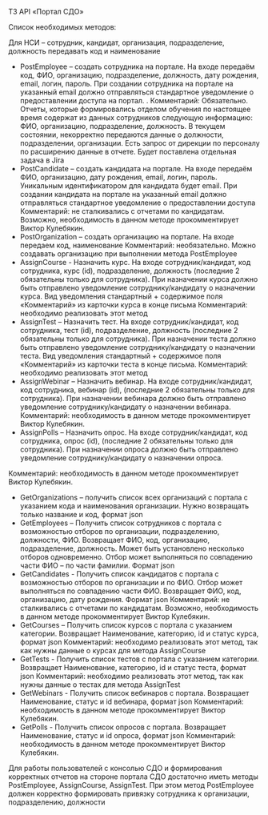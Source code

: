 ТЗ API «Портал СДО»

Список необходимых методов:

Для НСИ – сотрудник, кандидат, организация, подразделение, должность
передавать код и наименование
- PostEmployee – создать сотрудника на портале. На входе передаём код, ФИО,
организацию, подразделение, должность, дату рождения, email, логин, пароль. При
создании сотрудника на портале на указанный email должно отправляться
стандартное уведомление о предоставлении доступа на портал. .
Комментарий: Обязательно. Отчеты, которые формировались отделом обучения по
настоящее время содержат из данных сотрудников следующую информацию: ФИО,
организацию, подразделение, должность. В текущем состоянии, некорректно
передаются данные о должности, подразделении, организации. Есть запрос от
дирекции по персоналу по расширению данные в отчете. Будет поставлена
отдельная задача в Jira
- PostCandidate – создать кандидата на портале. На входе передаём ФИО,
организацию, дату рождения, email, логин, пароль. Уникальным идентификатором
для кандидата будет email. При создании кандидата на портале на указанный email
должно отправляться стандартное уведомление о предоставлении доступа
Комментарий: не сталкивались с отчетами по кандидатам. Возможно, необходимость
в данном методе прокомментирует Виктор Кулебякин.
- PostOrganization – создать организацию на портале. На входе передаем код,
наименование
Комментарий: необязательно. Можно создавать организацию при выполнении
метода PostEmployee
- AssignCourse - Назначить курс. На входе сотрудник/кандидат, код сотрудника, курс
(id), подразделение, должность (последние 2 обязательны только для сотрудника).
При назначении курса должно быть отправлено уведомление сотруднику/кандидату о
назначении курса. Вид уведомления стандартный + содержимое поля
«Комментарий» из карточки курса в конце письма
Комментарий: необходимо реализовать этот метод
- AssignTest – Назначить тест. На входе сотрудник/кандидат, код сотрудника, тест
(id), подразделение, должность (последние 2 обязательны только для сотрудника).
При назначении теста должно быть отправлено уведомление сотруднику/кандидату о
назначении теста. Вид уведомления стандартный + содержимое поля
«Комментарий» из карточки теста в конце письма.
Комментарий: необходимо реализовать этот метод
- AssignWebinar – Назначить вебинар. На входе сотрудник/кандидат, код сотрудника,
вебинар (id), (последние 2 обязательны только для сотрудника). При назначении
вебинара должно быть отправлено уведомление сотруднику/кандидату о назначении
вебинара.
Комментарий: необходимость в данном методе прокомментирует Виктор Кулебякин.
- AssignPolls – Назначить опрос. На входе сотрудник/кандидат, код сотрудника,
опрос (id), (последние 2 обязательны только для сотрудника). При назначении
опроса должно быть отправлено уведомление сотруднику/кандидату о назначении
опроса.

Комментарий: необходимость в данном методе прокомментирует Виктор Кулебякин.
- GetOrganizations – получить список всех организаций с портала с указанием кода и
наименования организации. Нужно возвращать только название и код, формат json
- GetEmployees – Получить список сотрудников с портала с возможностью отборов
по организации, подразделению, должности, ФИО. Возвращает ФИО, код,
организацию, подразделение, должность. Может быть установлено несколько
отборов одновременно. Отбор может выполняться по совпадению части ФИО – по
части фамилии. Формат json
- GetCandidates - Получить список кандидатов с портала с возможностью отборов
по организации и по ФИО. Отбор может выполняться по совпадению части ФИО.
Возвращает ФИО, код, организацию, дату рождения. Формат json
Комментарий: не сталкивались с отчетами по кандидатам. Возможно, необходимость
в данном методе прокомментирует Виктор Кулебякин.
- GetCourses – Получить список курсов с портала с указанием категории.
Возвращает Наименование, категорию, id и статус курса, формат json
Комментарий: необходимо реализовать этот метод, так как нужны данные о курсах
для метода AssignCourse
- GetTests - Получить список тестов с портала с указанием категории. Возвращает
Наименование, категорию, id и статус теста, формат json
Комментарий: необходимо реализовать этот метод, так как нужны данные о тестах
для метода AssignTest
- GetWebinars - Получить список вебинаров с портала. Возвращает Наименование,
статус и id вебинара, формат json
Комментарий: необходимость в данном методе прокомментирует Виктор Кулебякин.
- GetPolls - Получить список опросов с портала. Возвращает Наименование, статус и
id опроса, формат json
Комментарий: необходимость в данном методе прокомментирует Виктор Кулебякин.

Для работы пользователей с консолью СДО и формирования корректных отчетов на
стороне портала СДО достаточно иметь методы PostEmployee, AssignCourse,
AssignTest. При этом метод PostEmployee должен корректно формировать привязку
сотрудника к организации, подразделению, должности